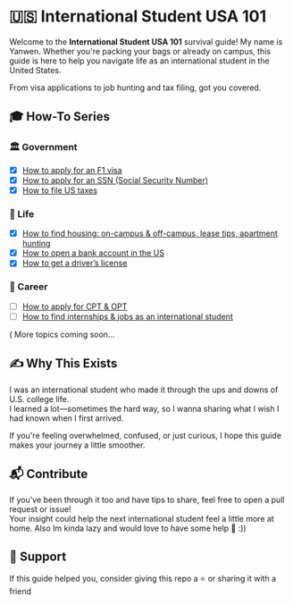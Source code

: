 # 🇺🇸 International Student USA 101

Welcome to the **International Student USA 101** survival guide! My name is Yanwen.
Whether you're packing your bags or already on campus, this guide is here to help you navigate life as an international student in the United States.

From visa applications to job hunting and tax filing, got you covered.


##  🎓 How-To Series

### 🏛️ Government
- [x] [How to apply for an F1 visa](government/f1visa.md)
- [x] [How to apply for an SSN (Social Security Number)](government/ssn.md)
- [x] [How to file US taxes](government/taxes.md)

### 🏡 Life
- [x] [How to find housing: on-campus & off-campus, lease tips, apartment hunting](life/housing.md)
- [x] [How to open a bank account in the US](life/banking.md)
- [x] [How to get a driver’s license](life/driving.md)

### 💼 Career
- [ ] [How to apply for CPT & OPT](career/cptopt.md)
- [ ] [How to find internships & jobs as an international student](career/findjobs.md)

( More topics coming soon…


## ✍️ Why This Exists

I was an international student who made it through the ups and downs of U.S. college life.  
I learned a lot—sometimes the hard way, so I wanna sharing what I wish I had known when I first arrived.

If you're feeling overwhelmed, confused, or just curious, I hope this guide makes your journey a little smoother.


## 📬 Contribute

If you've been through it too and have tips to share, feel free to open a pull request or issue!  
Your insight could help the next international student feel a little more at home.
Also Im kinda lazy and would love to have some help 🫶 :))


## 💛 Support

If this guide helped you, consider giving this repo a ⭐ or sharing it with a friend 

